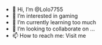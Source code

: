 - 👋 Hi, I’m @Lolo7755
- 👀 I’m interested in gaming
- 🌱 I’m currently learning too much
- 💞️ I’m looking to collaborate on ...
- 📫 How to reach me: Visit me 

<!---
Lolo7755/Lolo7755 is a ✨ special ✨ repository because its `README.md` (this file) appears on your GitHub profile.
You can click the Preview link to take a look at your changes.
--->
